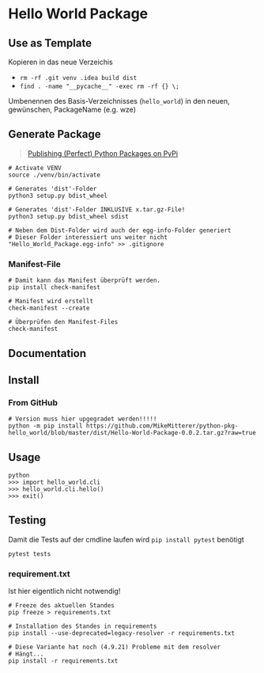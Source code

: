 # Hello World Package

## Use as Template

Kopieren in das neue Verzeichis

   - `rm -rf .git venv .idea build dist`
   - `find . -name "__pycache__" -exec rm -rf {} \;`

Umbenennen des Basis-Verzeichnisses (`hello_world`) in den neuen, gewünschen, PackageName (e.g. wze)   


## Generate Package
> [Publishing (Perfect) Python Packages on PyPi](https://www.youtube.com/watch?v=GIF3LaRqgXo&t=4s)

    # Activate VENV
    source ./venv/bin/activate

    # Generates 'dist'-Folder
    python3 setup.py bdist_wheel

    # Generates 'dist'-Folder INKLUSIVE x.tar.gz-File!
    python3 setup.py bdist_wheel sdist

    # Neben dem Dist-Folder wird auch der egg-info-Folder generiert
    # Dieser Folder interessiert uns weiter nicht
    "Hello_World_Package.egg-info" >> .gitignore

### Manifest-File
    
    # Damit kann das Manifest überprüft werden.
    pip install check-manifest

    # Manifest wird erstellt
    check-manifest --create

    # Überprüfen den Manifest-Files
    check-manifest

## Documentation

## Install

### From GitHub

    # Version muss hier upgegradet werden!!!!!
    python -m pip install https://github.com/MikeMitterer/python-pkg-hello_world/blob/master/dist/Hello-World-Package-0.0.2.tar.gz?raw=true

## Usage

    python
    >>> import hello_world.cli
    >>> hello_world.cli.hello()
    >>> exit()

## Testing
Damit die Tests auf der cmdline laufen wird `pip install pytest` benötigt

    pytest tests

### requirement.txt
Ist hier eigentlich nicht notwendig!

    # Freeze des aktuellen Standes
    pip freeze > requirements.txt

    # Installation des Standes in requirements
    pip install --use-deprecated=legacy-resolver -r requirements.txt

    # Diese Variante hat noch (4.9.21) Probleme mit dem resolver
    # Hängt...
    pip install -r requirements.txt